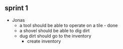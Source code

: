 ## sprint 1
- Jonas
    - a tool should be able to operate on a tile - done
    - a shovel should be able to dig dirt
    - dug dirt should go to the inventory
        - create inventory 